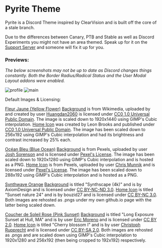 # Pyrite Theme

Pyrite is a Discord Theme inspired by ClearVision and is built off the core of a stale branch.

Due to the differences between Canary, PTB and Stable as well as Discord Experiments you might not have an area themed. Speak up for it on the [Support Server](https://discord.gg/W976FZS) and someone will fix it up for you.

### Previews:

*The below screenshots may not be up to date as Discord changes things constantly. Both the Border Radius/Radical Status and the User Modal Layout addons were enabled.*

![profile](https://leafyluigi.github.io/images/pyrite_profile.png "Profile")
![main](https://leafyluigi.github.io/images/pyrite_main_window.png "Main Window")

Default Images & Licensing:

[Fleur Jaune (Yellow Flower)](https://github.com/LeafyLuigi/pyrite-fleur-jaune)
[Background](https://en.wikipedia.org/wiki/File:A_piece_of_yellow_rapeseed_flowers_in_former_Xieleqiao_Town_(now_Huitang_Town)_of_Ningxiang_County,_Hunan,_picture4.jpg) is from Wikimedia, uploaded by and created by user [Huangdan2060](https://commons.wikimedia.org/wiki/User:Huangdan2060) is licensed under [CC0 1.0 Universal Public Domain](https://creativecommons.org/publicdomain/zero/1.0/deed.en). The image is scaled down to 1920x1440 using GIMP's Cubic interpolation.
[Home Icon](https://pixnio.com/flora-plants/flowers/frangipani-flower) was created by Leon Brooks and published under [CC0 1.0 Universal Public Domain](https://creativecommons.org/publicdomain/zero/1.0/deed.en). The image has been scaled down to 256x192 using GIMP's Cubic interpolation and had its brightness and contrast increased by 25% each.

[Océan Bleu (Blue Ocean)](https://github.com/LeafyLuigi/pyrite-ocean-bleu) 
[Background](https://www.pexels.com/photo/blue-ocean-with-cloudy-sky-116359/) is from Pexels, uploaded by user [Josh Sorenson](https://www.pexels.com/@joshsorenson) and is licensed under [Pexel's License](https://www.pexels.com/license/). The image has been scaled down to 1920x1280 using GIMP's Cubic interpolation and is hosted as a PNG.
[Home Icon](https://www.pexels.com/photo/aerial-view-photo-of-an-ocean-2604991/) is from Pexels, uploaded by user [Chris Munnik](https://www.pexels.com/@chris-munnik-317515) and is licensed under [Pexel's License](https://www.pexels.com/license/). The image has been scaled down to 288x192 using GIMP's Cubic interpolation and is hosted as a PNG.

[Synthwave Orange](https://github.com/LeafyLuigi/pyrite-synthscape-orange)
[Background](https://www.deviantart.com/axiomdesign/art/Synthscape-4k-820089811) is titled "Synthscape (4k)" and is by AxiomDesign and is licensed under [CC BY-NC-ND 3.0](https://creativecommons.org/licenses/by-nc-nd/3.0/).
[Home Icon](https://www.deviantart.com/bouzid27/art/Sunset-nature-24-682097453) is titled "Sunset nature 24" and is by bouzid27 and is licensed under [CC BY-NC 3.0](https://creativecommons.org/licenses/by-nc/3.0/). Both images are rehosted as .pngs under my own github.io page with the latter being scaled down.

[Coucher de Soleil Rose (Pink Sunset)](https://github.com/LeafyLuigi/pyrite-coucher-de-soleil-rose)
[Background](https://flickr.com/photos/128779402@N06/25364299985) is titled "Long Exposure Sunset at Hull, MA" and is by user [Eric Moreno](https://flickr.com/photos/emotakespictures/) and is licensed under [CC BY 2.0](https://creativecommons.org/licenses/by/2.0/).
[Home Icon](https://www.flickr.com/photos/focx/4488653335/) is titled "Cherry blossom I" and is by user [Christoph Rupprecht](https://www.flickr.com/photos/focx/) and is licensed under [CC BY-SA 2.0](https://creativecommons.org/licenses/by-sa/2.0/). Both images are rehosted as .pngs and are scaled down using GIMP's Cubic interpolation to 1920x1280 and 256x192 (then being cropped to 192x192) respectively.